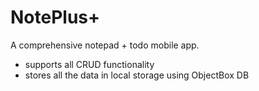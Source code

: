 # NotePlus+

A comprehensive notepad + todo mobile app.

- supports all CRUD functionality
- stores all the data in local storage using ObjectBox DB

